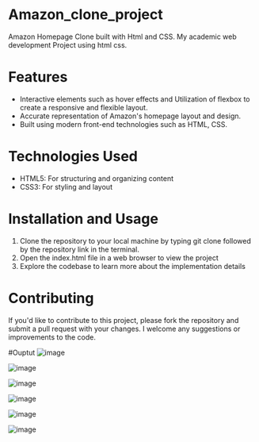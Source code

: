 # Amazon_clone_project
Amazon Homepage Clone built with Html and CSS. My academic web development Project using html css.
# Features
- Interactive elements such as hover effects and Utilization of flexbox to create a responsive and flexible layout.
- Accurate representation of Amazon's homepage layout and design.
- Built using modern front-end technologies such as HTML, CSS.
# Technologies Used
- HTML5: For structuring and organizing content
- CSS3: For styling and layout
# Installation and Usage
1. Clone the repository to your local machine by typing git clone followed by the repository link in the terminal.
2. Open the index.html file in a web browser to view the project
3. Explore the codebase to learn more about the implementation details
# Contributing
If you'd like to contribute to this project, please fork the repository and submit a pull request with your changes. I welcome any suggestions or improvements to the code.

#Ouptut
![image](https://github.com/user-attachments/assets/c4ff6429-ded7-44cb-ab27-f7d112ea6b85) <br>

![image](https://github.com/user-attachments/assets/47a6b189-c01f-4904-b9d9-f3145f43ac14) <br>

![image](https://github.com/user-attachments/assets/3056b395-03d3-478f-9717-19861aea5221) <br>

![image](https://github.com/user-attachments/assets/e89957e8-ab27-41f8-adc9-e7380a9d66b9) <br>

![image](https://github.com/user-attachments/assets/16eb4f2d-bbaa-4dbf-8df5-114672e1aef0) <br>

![image](https://github.com/user-attachments/assets/fae8865c-a24d-4033-964f-e8c1fdc2943f)









